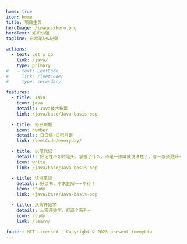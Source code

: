 ```yaml
---
home: true
icon: home
title: 项目主页
heroImage: /images/hero.png
heroText: 知识小馆
tagline: 日常笔记&记录

actions:
  - text: Let`s go
    link: /java/
    type: primary
#   - text: LeetCode
#     link: /leetCode/
#     type: secondary

features:
  - title: Java
    icon: java
    details: Java技术积累
    link: /java/base/Java-basis-oop

  - title: 每日刷题
    icon: number
    details: 日日练~日积月累
    link: /leetCode/everyday/

  - title: 以笔代记
    details: 好记性不如烂笔头，掌握了什么，不是一张嘴就说清楚了，写一写会更好~
    icon: write
    link: /java/base/Java-basis-oop

  - title: 读书笔记
    details: 好读书，不求甚解~~~不行！
    icon: study
    link: /java/base/Java-basis-oop

  - title: 从零开始学
    details: 从零开始学，打造个系列~
    icon: study
    link: /learn/

footer: MIT Licensed | Copyright © 2023-present tommyLiu
---
```

